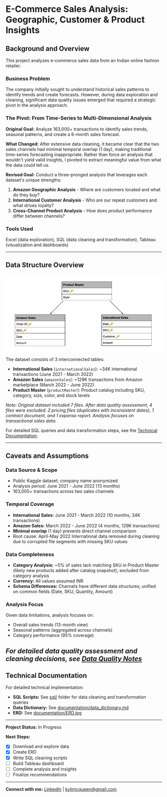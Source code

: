 # E-Commerce Sales Analysis: Geographic, Customer & Product Insights

## Background and Overview

This project analyzes e-commerce sales data from an Indian online fashion retailer. 

### Business Problem 
The company initially sought to understand historical sales patterns to identify trends and create forecasts. However, during data exploration and cleaning, significant data quality issues emerged that required a strategic pivot in the analysis approach.

### The Pivot: From Time-Series to Multi-Dimensional Analysis
**Original Goal:** Analyze 163,000+ transactions to identify sales trends, seasonal patterns, and create a 6-month sales forecast.

**What Changed:** After extensive data cleaning, it became clear that the two sales channels had minimal temporal overlap (1 day), making traditional time-series forecasting inappropriate. Rather than force an analysis that wouldn't yield valid insights, I pivoted to extract meaningful value from what the data *could* tell us.

**Revised Goal:** Conduct a three-pronged analysis that leverages each dataset's unique strengths:
1. **Amazon Geographic Analysis** - Where are customers located and what do they buy?
2. **International Customer Analysis** - Who are our repeat customers and what drives loyalty?
3. **Cross-Channel Product Analysis** - How does product performance differ between channels?

### Tools Used 
Excel (data exploration), SQL (data cleaning and transformation), Tableau (visualization and dashboards)

---

## Data Structure Overview

![ERD](documentation/ERD01.jpg)

The dataset consists of 3 interconnected tables:

- **International Sales** (`internationalSales`): ~34K international transactions (June 2021 - March 2022)
- **Amazon Sales** (`amazonSales`): ~129K transactions from Amazon marketplace (March 2022 - June 2022)
- **Product Master** (`productMaster`): Product catalog including SKU, category, size, color, and stock levels


*Note: Original dataset included 7 files. After data quality assessment, 
4 files were excluded: 2 pricing files (duplicates with inconsistent 
dates), 1 contract document, and 1 expense report. Analysis focuses on 
transactional sales data.*

For detailed SQL queries and data transformation steps, see the [Technical Documentation](sql/).

---

## Caveats and Assumptions

### Data Source & Scope
- Public Kaggle dataset; company name anonymized
- Analysis period: June 2021 - June 2022 (13 months)
- 163,000+ transactions across two sales channels

### Temporal Coverage
- **International Sales:** June 2021 - March 2022 (10 months, 34K transactions)
- **Amazon Sales:** March 2022 - June 2022 (4 months, 129K transactions)
- **Minimal overlap** (1 day) prevents direct channel comparison
- Root cause: April-May 2022 International data removed during cleaning due to 
  corrupted file segments with missing SKU values

### Data Completeness
- **Category Analysis:** ~5% of sales lack matching SKU in Product Master 
  (likely new products added after catalog snapshot); excluded from category 
  analysis
- **Currency:** All values assumed INR
- **Schema Differences:** Channels have different data structures; unified 
  on common fields (Date, SKU, Quantity, Amount)

### Analysis Focus
Given data limitations, analysis focuses on:
- Overall sales trends (13-month view)
- Seasonal patterns (aggregated across channels)
- Category performance (95% coverage)

*For detailed data quality assessment and cleaning decisions, see 
[Data Quality Notes](documentation/data_quality_notes.md)*
---

## Technical Documentation

For detailed technical implementation:
- **SQL Scripts:** See [sql/](sql/) folder for data cleaning and transformation queries
- **Data Dictionary:** See [documentation/data_dictionary.md](documentation/data_dictionary.md)  
- **ERD:** See [documentation/ERD.jpg](documentation/ERD01.jpg)

---

**Project Status:** In Progress

**Next Steps:**
- [X] Download and explore data
- [X] Create ERD
- [X] Write SQL cleaning scripts
- [ ] Build Tableau dashboard
- [ ] Complete analysis and insights
- [ ] Finalize recommendations

---

**Connect with me:** [LinkedIn](linkedin.com/in/kylimcqueen) | [kylimcqueen@gmail.com](mailto:kylimcqueen@gmail.com)






